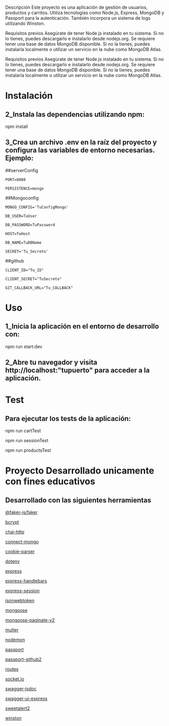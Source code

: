 Descripción
Este proyecto es una aplicación de gestión de usuarios, productos y carritos. Utiliza tecnologías como Node.js, Express, MongoDB y Passport para la autenticación. También incorpora un sistema de logs utilizando Winston.

Requisitos previos
Asegúrate de tener Node.js instalado en tu sistema. Si no lo tienes, puedes descargarlo e instalarlo desde nodejs.org.
Se requiere tener una base de datos MongoDB disponible. Si no la tienes, puedes instalarla localmente o utilizar un servicio en la nube como MongoDB Atlas.

Requisitos previos
Asegúrate de tener Node.js instalado en tu sistema. Si no lo tienes, puedes descargarlo e instalarlo desde nodejs.org.
Se requiere tener una base de datos MongoDB disponible. Si no la tienes, puedes instalarla localmente o utilizar un servicio en la nube como MongoDB Atlas.

<h1>Instalación</h1>
<h2>2_Instala las dependencias utilizando npm:</h2>
    npm install 
<h2>3_Crea un archivo .env en la raíz del proyecto y configura las variables de entorno necesarias. Ejemplo:</h2>

##serverConfig

    PORT=8080
    
    PERSISTENCE=mongo

##Mongoconfig

    MONGO_CONFIG='TuConfigMongo'
    
    DB_USER=TuUser
    
    DB_PASSWORD=TuPassword
    
    HOST=TuHost
    
    DB_NAME=TuDBName
    
    SECRET='Tu_Secreto'

##github 
    
    CLIENT_ID="Tu_ID"
    
    CLIENT_SECRET="TuSecreto"
    
    GIT_CALLBACK_URL="Tu_CALLBACK"
    
<h1>Uso</h1>
<h2>1_Inicia la aplicación en el entorno de desarrollo con:</h2>
    npm run start:dev
<h2>2_Abre tu navegador y visita http://localhost:"tupuerto" para acceder a la aplicación.</h2>

<h1>Test</h1>
<h2>Para ejecutar los tests de la aplicación:</h2>
    <p>npm run cartTest</p>
    <p>npm run sessionTest</p>
    <p>npm run productsTest</p>


<h1>Proyecto Desarrollado unicamente con fines educativos</h1>    
<h2>Desarrollado con las siguientes herramientas</h2>
<a href="https://www.npmjs.com/package/@faker-js/faker">
    <p>@faker-js/faker</p>
</a>

<a href="https://www.npmjs.com/package/bcrypt">
    <p>bcrypt</p>
</a>

<a href="https://www.npmjs.com/package/chai-http">
    <p>chai-http</p>
</a>

<a href="https://www.npmjs.com/package/connect-mongo">
    <p>connect-mongo</p>
</a>

<a href="https://www.npmjs.com/package/cookie-parser">
    <p>cookie-parser</p>
</a>

<a href="https://www.npmjs.com/package/dotenv">
    <p>dotenv</p>
</a>

<a href="https://www.npmjs.com/package/express">
    <p>express</p>
</a>

<a href="https://www.npmjs.com/package/express-handlebars">
    <p>express-handlebars</p>
</a>

<a href="https://www.npmjs.com/package/express-session">
    <p>express-session</p>
</a>

<a href="https://www.npmjs.com/package/jsonwebtoken">
    <p>jsonwebtoken</p>
</a>

<a href="https://www.npmjs.com/package/mongoose">
    <p>mongoose</p>
</a>

<a href="https://www.npmjs.com/package/mongoose-paginate-v2">
    <p>mongoose-paginate-v2</p>
</a>

<a href="https://www.npmjs.com/package/multer">
    <p>multer</p>
</a>

<a href="https://www.npmjs.com/package/nodemon">
    <p>nodemon</p>
</a>

<a href="https://www.npmjs.com/package/passport">
    <p>passport</p>
</a>

<a href="https://www.npmjs.com/package/passport-github2">
    <p>passport-github2</p>
</a>

<a href="https://www.npmjs.com/package/routes">
    <p>routes</p>
</a>

<a href="https://www.npmjs.com/package/socket.io">
    <p>socket.io</p>
</a>

<a href="https://www.npmjs.com/package/swagger-jsdoc">
    <p>swagger-jsdoc</p>
</a>

<a href="https://www.npmjs.com/package/swagger-ui-express">
    <p>swagger-ui-express</p>
</a>

<a href="https://www.npmjs.com/package/sweetalert2">
    <p>sweetalert2</p>
</a>

<a href="https://www.npmjs.com/package/winston">
    <p>winston</p>
</a>
